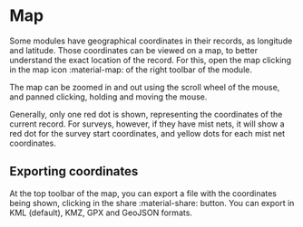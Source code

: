 # Map

Some modules have geographical coordinates in their records, as longitude and latitude. Those coordinates can be viewed on a map, to better understand the exact location of the record. For this, open the map clicking in the map icon :material-map: of the right toolbar of the module.

The map can be zoomed in and out using the scroll wheel of the mouse, and panned clicking, holding and moving the mouse.

Generally, only one red dot is shown, representing the coordinates of the current record. For surveys, however, if they have mist nets, it will show a red dot for the survey start coordinates, and yellow dots for each mist net coordinates.

## Exporting coordinates

At the top toolbar of the map, you can export a file with the coordinates being shown, clicking in the share :material-share: button. You can export in KML (default), KMZ, GPX and GeoJSON formats.

